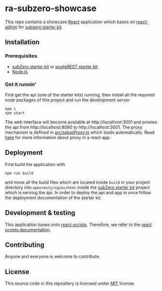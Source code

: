 # ra-subzero-showcase

This repo contains a showcase [React](https://reactjs.org/) application which bases on [react-admin](https://github.com/marmelab/react-admin) for [subzero starter kit](https://github.com/subzerocloud/subzero-starter-kit).

## Installation

### Prerequisites
* [subZero starter kit](https://github.com/subzerocloud/subzero-starter-kit) or [postgREST starter kit](https://github.com/subzerocloud/postgrest-starter-kit)
* [Node.js](https://nodejs.org/en/)

### Get it runnin'
First get the api (one of the starter kits) running, then install all the required node packages of this project and run the development server
```
npm i
npm start
```
The web interface will become available at http://localhost:3001 and proxies the api from http://localhost:8080 to http://localhost:3001.
The proxy mechanism is defined in [src/setupProxy.js]() which loads automatically. Read [here](https://create-react-app.dev/docs/proxying-api-requests-in-development/#configuring-the-proxy-manually) for more information about proxy in a react app.

## Deployment
First build the application with 
```
npm run build
```
and move all the build files which are located inside `build` in your project directory into `openresty/nginx/html` inside the [subZero starter kit](https://github.com/subzerocloud/subzero-starter-kit) project which is serving the api. In order to deploy the api and app in once follow the deployment documentation of the starter kit.

## Development & testing
This application bases onto [react-scripts](https://github.com/facebook/create-react-app). Therefore, we refer to the [react scripts documentation](https://github.com/raphiniert-com/ra-subzero-showcase/blob/REACT_SCRIPTS.md).

## Contributing
Anyone and everyone is welcome to contribute.

## License

This source code in this repository is licensed under [MIT](https://github.com/raphiniert-com/ra-subzero-showcase/blob/LICENSE) license.
